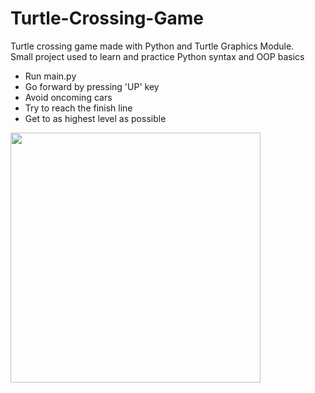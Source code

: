# Turtle-Crossing-Game

Turtle crossing game made with Python and Turtle Graphics Module.<br />
Small project used to learn and practice Python syntax and OOP basics

* Run main.py
* Go forward by pressing 'UP' key
* Avoid oncoming cars
* Try to reach the finish line
* Get to as highest level as possible

<img src="https://user-images.githubusercontent.com/120604052/211209645-fce58a95-24ff-4785-8aaf-81d6b52bfc73.png" width="400" height="400" />
